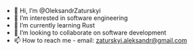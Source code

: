 - 👋 Hi, I’m @OleksandrZaturskyi
- 👀 I’m interested in software engineering
- 🌱 I’m currently learning Rust
- 💞️ I’m looking to collaborate on software development
- 📫 How to reach me - email: zaturskyi.aleksandr@gmail.com

<!---
OleksandrZaturskyi/OleksandrZaturskyi is a ✨ special ✨ repository because its `README.md` (this file) appears on your GitHub profile.
You can click the Preview link to take a look at your changes.
--->
